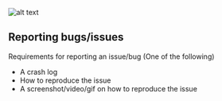 ![alt text](https://i.imgur.com/8JbsU4G.png)

## Reporting bugs/issues

Requirements for reporting an issue/bug (One of the following)

* A crash log
* How to reproduce the issue
* A screenshot/video/gif on how to reproduce the issue

